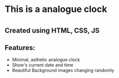 <h1>This is a analogue clock<h1>

<h2>Created using HTML, CSS, JS </h2>

<h2>Features:</h2>
<ul>
<li>Minimal, asthetic analogue clock</li>
<li>Show's current date and time</li>
<li>Beautiful Background images changing randomly</li>
</ul>
